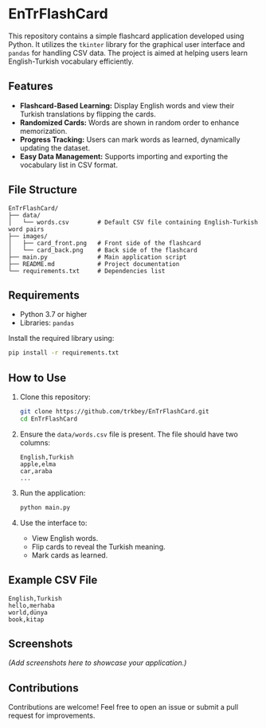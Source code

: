 # EnTrFlashCard

This repository contains a simple flashcard application developed using Python. It utilizes the `tkinter` library for the graphical user interface and `pandas` for handling CSV data. The project is aimed at helping users learn English-Turkish vocabulary efficiently.

## Features

- **Flashcard-Based Learning:** Display English words and view their Turkish translations by flipping the cards.
- **Randomized Cards:** Words are shown in random order to enhance memorization.
- **Progress Tracking:** Users can mark words as learned, dynamically updating the dataset.
- **Easy Data Management:** Supports importing and exporting the vocabulary list in CSV format.

## File Structure

```
EnTrFlashCard/
├── data/
│   └── words.csv        # Default CSV file containing English-Turkish word pairs
├── images/
│   ├── card_front.png   # Front side of the flashcard
│   └── card_back.png    # Back side of the flashcard
├── main.py              # Main application script
├── README.md            # Project documentation
└── requirements.txt     # Dependencies list
```

## Requirements

- Python 3.7 or higher
- Libraries: `pandas`

Install the required library using:

```bash
pip install -r requirements.txt
```

## How to Use

1. Clone this repository:

   ```bash
   git clone https://github.com/trkbey/EnTrFlashCard.git
   cd EnTrFlashCard
   ```

2. Ensure the `data/words.csv` file is present. The file should have two columns:

   ```csv
   English,Turkish
   apple,elma
   car,araba
   ...
   ```

3. Run the application:

   ```bash
   python main.py
   ```

4. Use the interface to:
   - View English words.
   - Flip cards to reveal the Turkish meaning.
   - Mark cards as learned.

## Example CSV File

```csv
English,Turkish
hello,merhaba
world,dünya
book,kitap
```

## Screenshots

*(Add screenshots here to showcase your application.)*

## Contributions

Contributions are welcome! Feel free to open an issue or submit a pull request for improvements.
